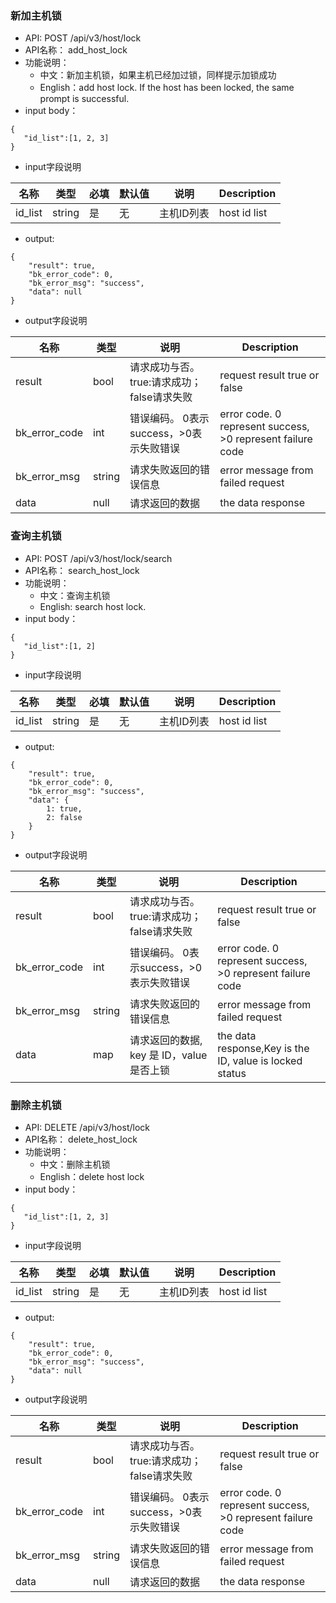 
###  新加主机锁

* API: POST /api/v3/host/lock
* API名称： add_host_lock
* 功能说明：
	* 中文：新加主机锁，如果主机已经加过锁，同样提示加锁成功
	* English：add host lock. If the host has been locked, the same prompt is successful.
* input body：
```
{
   "id_list":[1, 2, 3]
}
```
* input字段说明

| 名称  | 类型 |必填| 默认值 | 说明 |Description|
| ---  | ---  | --- |---  | --- | ---|
|id_list| string| 是|无| 主机ID列表| host id list|


* output:
```
{
    "result": true,
    "bk_error_code": 0,
    "bk_error_msg": "success",
    "data": null
}
```

* output字段说明

| 名称  | 类型  | 说明 |Description|
|---|---|---|---|
| result | bool | 请求成功与否。true:请求成功；false请求失败 |request result true or false|
| bk_error_code | int | 错误编码。 0表示success，>0表示失败错误 |error code. 0 represent success, >0 represent failure code |
| bk_error_msg | string | 请求失败返回的错误信息 |error message from failed request|
| data | null | 请求返回的数据 |the data response|


###  查询主机锁

* API: POST /api/v3/host/lock/search
* API名称： search_host_lock
* 功能说明：
	* 中文：查询主机锁
	* English: search host lock. 
* input body：
```
{
   "id_list":[1, 2]
}
```
* input字段说明

| 名称  | 类型 |必填| 默认值 | 说明 |Description|
| ---  | ---  | --- |---  | --- | ---|
|id_list| string| 是|无| 主机ID列表| host id list|




* output:
```
{
    "result": true,
    "bk_error_code": 0,
    "bk_error_msg": "success",
    "data": {
        1: true,
        2: false
    }
}
```


* output字段说明

| 名称  | 类型  | 说明 |Description|
|---|---|---|---|
| result | bool | 请求成功与否。true:请求成功；false请求失败 |request result true or false|
| bk_error_code | int | 错误编码。 0表示success，>0表示失败错误 |error code. 0 represent success, >0 represent failure code |
| bk_error_msg | string | 请求失败返回的错误信息 |error message from failed request|
| data | map | 请求返回的数据, key 是 ID，value 是否上锁 |the data response,Key is the ID, value is locked status|




###  删除主机锁

* API: DELETE /api/v3/host/lock
* API名称： delete_host_lock
* 功能说明：
	* 中文：删除主机锁
	* English：delete host lock
* input body：
```
{
   "id_list":[1, 2, 3]
}
```
* input字段说明

| 名称  | 类型 |必填| 默认值 | 说明 |Description|
| ---  | ---  | --- |---  | --- | ---|
|id_list| string| 是|无| 主机ID列表| host id list|


* output:
```
{
    "result": true,
    "bk_error_code": 0,
    "bk_error_msg": "success",
    "data": null
}
```


* output字段说明

| 名称  | 类型  | 说明 |Description|
|---|---|---|---|
| result | bool | 请求成功与否。true:请求成功；false请求失败 |request result true or false|
| bk_error_code | int | 错误编码。 0表示success，>0表示失败错误 |error code. 0 represent success, >0 represent failure code |
| bk_error_msg | string | 请求失败返回的错误信息 |error message from failed request|
| data | null | 请求返回的数据 |the data response|


